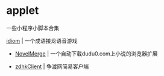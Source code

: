 # applet

一些小程序小脚本合集

[idiom](js/idiom/) | 一个成语接龙语音游戏

* [NovelMerge](js/novelMerge/) | 一个自动下载dudu0.com上小说的浏览器扩展  

* [zdhkClient](python/zdhkClient/) | 争渡网简易客户端  

